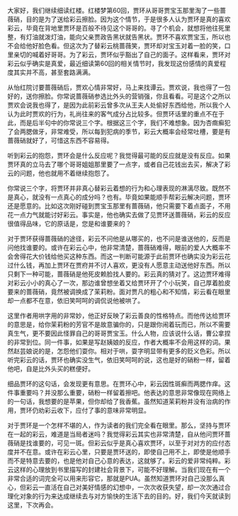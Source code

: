 
大家好，我们继续细读红楼。红楼梦第60回，贾环从哥哥贾宝玉那里淘了一些蔷薇硝，目的是为了送给彩云擦脸。因为这个情节，于是很多人认为贾环是真的喜欢彩云，毕竟在背地里贾环是百般不待见这个哥哥的。寻了个机会，就想将他往死里整，有灯油就泼灯油，能向父亲贾政告黑状就告黑状。贾环不喜欢贾宝玉，所以也不会给他好脸色看。但这次为了替彩云桃蔷薇笑，贾环却对宝玉对着一脸的笑，口里亲切的喊着好哥哥。为了彩云，贾环似乎豁出了自己的面子。这样看来，贾环对彩云似乎确实是真爱，最近细读第60回的相关情节时，我发现这份感情的真爱程度其实并不高，甚至套路满满。

从怡红院讨要蔷薇硝后，贾欢心情非常好，马上来找谭云。贾欢说，我也得了一包好的，送你擦脸。你常说蔷薇硝参选比外头的营销强，你且看看。可是这个之所以贾欢会说我也得了，是因为此前彩云曾多次从王夫人处偷好东西给他，所以我个人认为此时贾欢的行为，礼尚往来的客气成分占比较多。但贾环话里的重点不在于此，而是后半句中的你常说三个字。根据这三个字，我们不难想象。因为杏癍癣犯了会两腮做牙，非常难受，所以每到犯病的季节，彩云大概率会经常吐槽，要是有蔷薇硝就好了，可惜这东西不容易得。

听到彩云的抱怨，贾环会是什么反应呢？我觉得最可能的反应就是没有反应。如果贾环真的立马去了哪个哥哥姐姐那里要了一点字，或者自己花钱出去买，解决了彩云的问题，他也就用不着继续抱怨了。

你常说三个字，将贾环并非真心替彩云着想的行为和心理表现的淋漓尽致。既然不是真心，就没有一点真心的成分吗？也有。毕竟如果能顺手帮彩云解决问题，贾环还是愿意的。比如这次刚好碰到贾宝玉那里有蔷薇硝，他只需要下着点面子，不用花一点力气就能讨好彩云。事实是，他也确实去做了见贾环送蔷薇硝，彩云的反应很值得品味，它的原话是，您是和谁要来的？

对于贾环获得蔷薇硝的途径，彩云不问他是从哪买的，也不问是谁送他的，反而是问他找谁要的。或许在彩云心中，他非常清楚，蔷薇硝难得，眼前的爱人大概率不会舍得花大价钱给他买这种东西。而这一判断可能源于此前贾环也确实没为彩云花过什么钱，再加上贾环在贾府并不讨人喜欢，更没有人愿意主动送他好东西。所以只剩下一种可能，蔷薇硝是他死皮赖脸找人要的。彩云真的猜对了。这边贾环难得对彩云小小的真心了一次，那边谁曾想坐着又给贾环开了个小玩笑，自己厚着脸皮要来的蔷薇硝，竟然被调换成了茉莉粉。面对贾凡的粗心和不知情，彩云看在眼里却一点都不在意，依旧笑呵呵的调侃说他被哄了。

这里作者用哄字用的非常妙，他正好反映了彩云善良的性格特点。而他传达给贾环的意思是，给你茉莉粉的芳官不是故意骗你的，只是跟你闹着玩而已，所以不需要真生气，更不要因此怪罪自己的哥哥贾宝玉。什么人物，应该说什么话，曹公拿捏的非常到位。同一件事，如果是写赵姨娘的反应，作者大概率不会用这样的词。果然赵芸娘说的是，怎怨他们耍你。相对于哄，耍字明显带有更多的贬义色彩。所以听完彩云的话，贾环也确实没生气，依旧笑呵呵的说，这也是好的硝粉一样，留着他吧，自是比外头买的糕便好。

细品贾环的这句话，会发现更有意思。在贾环心中，彩云因性斑癣而两腮作痒。这件事重要吗？并没那么重要，硝粉一样留着擦吧。他表达的意思非常像现在网络上的一句话，我想要的是苹果，但你却给了我香蕉。虽然知道茉莉粉并没有治病的作用，贾环仍劝彩云收下，应付了事的意味非常明显。

对于贾环是一个怎样不堪的人，作为读者的我们完全看在眼里。那么，坚持与贾环在一起的彩云，难道是当局者迷吗？我觉得彩云其实也非常清楚，自从他问贾环蔷薇硝是找谁要的，可见一斑。但彩云似乎是真心喜欢贾环，以至于对对方的应付态度并不在意。或许在彩云心里，只要是贾环送的，即使自己用不上，即使是他顺手而不是特意去要的，也是他对自己心意的表达，这就够了。彩云的爱非常纯粹。彩云这样的心理放到书里描写的封建社会背景下，可能不好理解。当我们现在有一个非常合适的词完全可以用来形容它，那就是PUA。虽然知道贾环对自己没那么真心，但彩云一直活在自己对美好情感的幻想中，一次次收获失望，却一次次通过合理化对象的行为来达成继续去与对方愉快的生活下去的目的。好，我们今天就读到这里，下次再会。


